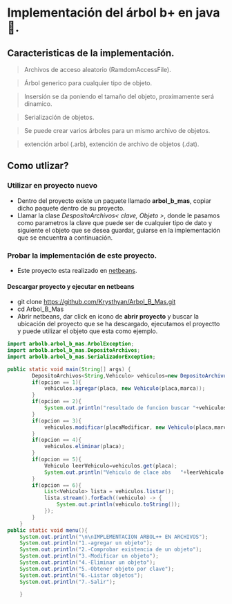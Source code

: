# Implementación del árbol b+ en java :deciduous_tree:.

## Caracteristicas de la implementación.

> Archivos de acceso aleatorio (RamdomAccessFile).

> Árbol generico para cualquier tipo de objeto.

> Insersión se da poniendo el tamaño del objeto, proximamente será dinamico.

> Serialización de objetos.

> Se puede crear varios árboles para un mismo archivo de objetos.

> extención arbol (.arb), extención de archivo de objetos (.dat).


## Como utlizar?

### Utilizar en proyecto nuevo

- Dentro del proyecto existe un paquete llamado **arbol_b_mas**, copiar dicho
paquete dentro de su proyecto.
- Llamar la clase _DespositoArchivos< clave, Objeto >_, donde le pasamos como parametros
la clave que puede ser de cualquier tipo de dato y siguiente el objeto que se desea 
guardar, guiarse en la implementación que se encuentra a continuación.

### Probar la implementación de este proyecto.

- Este proyecto esta realizado en [netbeans](https://netbeans.org/downloads/).

#### Descargar proyecto y ejecutar en netbeans
- git clone https://github.com/Krysthyan/Arbol_B_Mas.git
- cd Arbol_B_Mas
- Abrir netbeans, dar click en icono de **abrir proyecto** y buscar la ubicación 
del proyecto que se ha descargado, ejecutamos el proyectto  y puede utilizar el objeto que 
esta como ejemplo.

```java
import arbolb.arbol_b_mas.ArbolException;
import arbolb.arbol_b_mas.DepositoArchivos;
import arbolb.arbol_b_mas.SerializadorException;

public static void main(String[] args) {
        DepositoArchivos<String,Vehiculo> vehiculos=new DepositoArchivos("src/","vehiculos",1000);
        if(opcion == 1){
            vehiculos.agregar(placa, new Vehiculo(placa,marca));
        }
        if(opcion == 2){
            System.out.println("resultado de funcion buscar "+vehiculos.exists(placa));
        }
        if(opcion == 3){
            vehiculos.modificar(placaModificar, new Vehiculo(placa,marca));
        }
        if(opcion == 4){
            vehiculos.eliminar(placa);
        }
        if(opcion == 5){
            Vehiculo leerVehiculo=vehiculos.get(placa);
            System.out.println("Vehiculo de clace abs   "+leerVehiculo.toString());
        }
        if(opcion == 6){
            List<Vehiculo> lista = vehiculos.listar();
            lista.stream().forEach((vehiculo) -> {
                System.out.println(vehiculo.toString());
            });
        }
    }
public static void menu(){
    System.out.println("\n\nIMPLEMENTACION ARBOL++ EN ARCHIVOS");
    System.out.println("1.-agregar un objeto");
    System.out.println("2.-Comprobar existencia de un objeto");
    System.out.println("3.-Modificar un objeto");
    System.out.println("4.-Eliminar un objeto");
    System.out.println("5.-Obtener objeto por clave");
    System.out.println("6.-Listar objetos");
    System.out.println("7.-Salir");
        
    }
```
